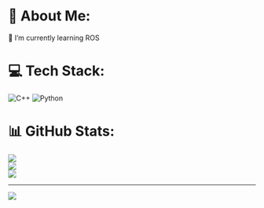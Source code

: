 # 💫 About Me:
🌱 I’m currently learning ROS <br>


# 💻 Tech Stack:
![C++](https://img.shields.io/badge/c++-%2300599C.svg?style=for-the-badge&logo=c%2B%2B&logoColor=white) ![Python](https://img.shields.io/badge/python-3670A0?style=for-the-badge&logo=python&logoColor=ffdd54)
# 📊 GitHub Stats:
![](https://github-readme-stats.vercel.app/api?username=TunnaBaitha&theme=dark&hide_border=false&include_all_commits=false&count_private=false)<br/>
![](https://github-readme-streak-stats.herokuapp.com/?user=TunnaBaitha&theme=dark&hide_border=false)<br/>
![](https://github-readme-stats.vercel.app/api/top-langs/?username=TunnaBaitha&theme=dark&hide_border=false&include_all_commits=false&count_private=false&layout=compact)

---
[![](https://visitcount.itsvg.in/api?id=TunnaBaitha&icon=0&color=0)](https://visitcount.itsvg.in)

<!-- test the robot in field -->
<!-- Proudly created with GPRM ( https://gprm.itsvg.in ) -->
